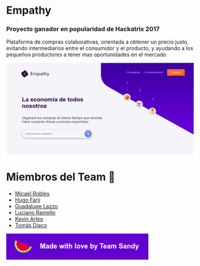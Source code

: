 # Empathy
### Proyecto ganador en popularidad de Hackatrix 2017

Plataforma de compras colaborativas, orientada a obtener un precio justo, evitando intermediarios entre el consumidor y el producto, y ayudando a los pequeños productores a tener mas oportunidades en el mercado

![Empathy](https://github.com/hdf1986/hackatrix/raw/master/landing.png)

# Miembros del Team :watermelon:
- [Micael Robles]()
- [Hugo Farji](https://github.com/hdf1986) 
- [Guadalupe Lazzo]()
- [Luciano Ramello]()
- [Kevin Arleo]()
- [Tomás Diaco]()

![Team sandy](https://github.com/hdf1986/hackatrix/raw/master/sandy.png)

